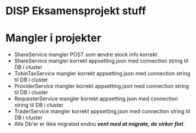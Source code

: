 # DISP Eksamensprojekt stuff 

# Mangler i projekter
- ShareService mangler POST som ændre stock info korrekt 
- ShareService mangler korrekt appsetting.json med connection string til DB i cluster
- TobinTaxService mangler korrekt appsetting.json med connection string til DB i cluster
- ProviderService mangler korrekt appsetting.json med connection string til DB i cluster
- RequesterService mangler korrekt appsetting.json med connection string til DB i cluster
- TraderService mangler korrekt appsetting.json med connection string til DB i cluster
- Alle Db'er er ikke migrated endnu ***vent med at migrate, de virker fint***.